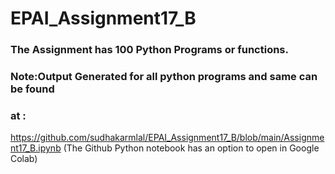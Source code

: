 # EPAI_Assignment17_B

### The Assignment has 100 Python Programs or functions.

### Note:Output Generated for all python programs and same can be found 
### at : 
https://github.com/sudhakarmlal/EPAI_Assignment17_B/blob/main/Assignment17_B.ipynb
(The Github Python notebook has an option to open in Google Colab)
